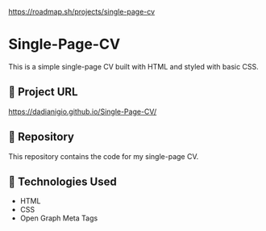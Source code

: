 https://roadmap.sh/projects/single-page-cv

# Single-Page-CV
This is a simple single-page CV built with HTML and styled with basic CSS.

## 🔗 Project URL  

https://dadianigio.github.io/Single-Page-CV/


## 📂 Repository  
This repository contains the code for my single-page CV.

## 🚀 Technologies Used  
- HTML  
- CSS  
- Open Graph Meta Tags  
